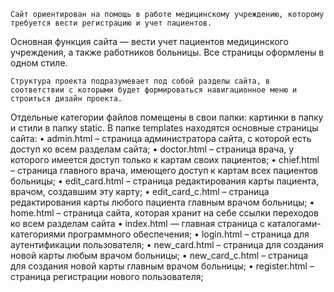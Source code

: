 	Сайт ориентирован на помощь в работе медицинскому учреждению, которому требуется вести регистрацию и учет пациентов.
Основная функция сайта — вести учет пациентов медицинского учреждения, а также работников больницы.
Все страницы оформлены в одном стиле. 

	Структура проекта подразумевает под собой разделы сайта, в соответствии с которыми будет формироваться навигационное меню и строиться дизайн проекта. 
Отдельные категории файлов помещены в свои папки: картинки в папку и стили в папку static. 
В папке templates находятся основные страницы сайта:
•	admin.html – страница администратора сайта, с которой есть доступ ко всем разделам сайта; 
•	doctor.html – страница врача, у которого имеется доступ только к картам своих пациентов;
•	chief.html – страница главного врача, имеющего доступ к картам всех пациентов больницы;
•	edit_card.html – страница редактирования карты пациента, врачом, создавшим эту карту;
•	edit_card_c.html – страница редактирования карты любого пациента главным врачом больницы;
•	home.html – страница сайта, которая хранит на себе ссылки переходов ко всем разделам сайта
•	index.html    —     главная     страница     с     каталогами-категориями программного обеспечения;
•	login.html – страница для аутентификации пользователя;
•	new_card.html – страница для создания новой карты любым врачом больницы; 
•	new_card_c.html – страница для создания новой карты главным врачом больницы;
•	register.html – страница регистрации нового пользователя;

